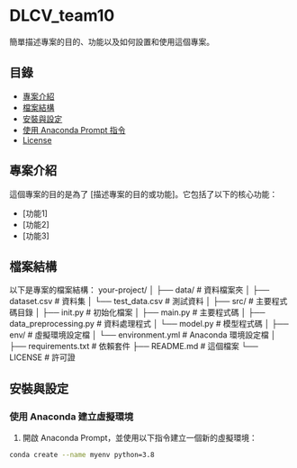 # DLCV_team10

簡單描述專案的目的、功能以及如何設置和使用這個專案。

## 目錄

- [專案介紹](#專案介紹)
- [檔案結構](#檔案結構)
- [安裝與設定](#安裝與設定)
- [使用 Anaconda Prompt 指令](#使用-anaconda-prompt-指令)
- [License](#license)

## 專案介紹

這個專案的目的是為了 [描述專案的目的或功能]。它包括了以下的核心功能：
- [功能1]
- [功能2]
- [功能3]

## 檔案結構

以下是專案的檔案結構：
your-project/
│
├── data/ # 資料檔案夾
│ ├── dataset.csv # 資料集
│ └── test_data.csv # 測試資料
│
├── src/ # 主要程式碼目錄
│ ├── init.py # 初始化檔案
│ ├── main.py # 主要程式碼
│ ├── data_preprocessing.py # 資料處理程式
│ └── model.py # 模型程式碼
│
├── env/ # 虛擬環境設定檔
│ └── environment.yml # Anaconda 環境設定檔
│
├── requirements.txt # 依賴套件
├── README.md # 這個檔案
└── LICENSE # 許可證

## 安裝與設定

### 使用 Anaconda 建立虛擬環境

1. 開啟 Anaconda Prompt，並使用以下指令建立一個新的虛擬環境：

```bash
conda create --name myenv python=3.8

